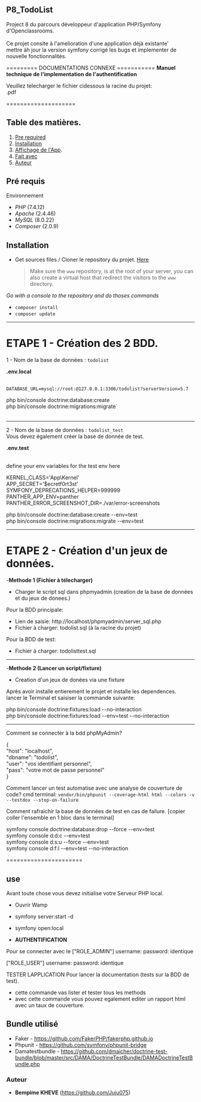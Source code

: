 ## P8_TodoList

Project 8 du parcours développeur d'application PHP/Symfony d'Openclassrooms.<br/><br/>
Ce projet consite à l'amelioration d'une application déjà existante'<br/>
mettre àh jour la version symfony corrigé les bugs et implementer de nouvelle fonctionnalités.

========= DOCUMENTATIONS CONNEXE ===========
<b>Manuel technique de l'implementation de l'authentification</b>

Veuillez telecharger le fichier cidessous la racine du projet:<br/>
.pdf

====================

## Table des matières.

1. [Pre required](#Pré-requis)
2. [Installation](#Instalation)
3. [Affichage de l'App](#use).
4. [Fait avec](#Fait-avec)
5. [Auteur](#Auteur)

## Pré requis

Environnement

- _PHP_ (7.4.12)
- _Apache_ (2.4.46)
- _MySQL_ (8.0.22)
- _Composer_ (2.0.9)

## Installation

- Get sources files / Cloner le repository du projet. [Here](https://github.com/Juju075/Todolist3)
  > Make sure the `www` repository, is at the root of your server, you can also create a virtual host that redirect the visitors to the `www` directory.

_Go with a console to the repository and do thoses commands_

- `composer install`
- `composer update`

---

# ETAPE 1 - Création des 2 BDD.

1 - Nom de la base de données : `todolist`<br>

<b>.env.local</b><br><br>

`DATABASE_URL=mysql://root:@127.0.0.1:3306/todolist?serverVersion=5.7`

php bin/console doctrine:database:create<br>
php bin/console doctrine:migrations:migrate`<br><br>

---

2 - Nom de la base de données : `todolist_test`<br>
Vous devez également créer la base de donnée de test.<br>

<b>.env.test</b><br><br>

define your env variables for the test env here

KERNEL_CLASS='App\Kernel'<br>
APP_SECRET='$ecretf0rt3st'<br>
SYMFONY_DEPRECATIONS_HELPER=999999<br>
PANTHER_APP_ENV=panther<br>
PANTHER_ERROR_SCREENSHOT_DIR=./var/error-screenshots

php bin/console doctrine:database:create --env=test<br>
php bin/console doctrine:migrations:migrate --env=test<br>

---

# ETAPE 2 - Création d'un jeux de données.

-<b>Methode 1 (Fichier à télecharger)</b>

- Charger le script sql dans phpmyadmin (creation de la base de données et du jeux de donees.)

Pour la BDD principale:

- Lien de saisie: http://localhost/phpmyadmin/server_sql.php
- Fichier à charger: todolist.sql (à la racine du projet)

Pour la BDD de test:

- Fichier à charger: todolisttest.sql

---

-<b>Methode 2 (Lancer un script/fixture)</b>

- Creation d'un jeux de donées via une fixture<br/>

Après avoir installe entierement le projet et installe les dependences.<br/>
lancer le Terminal et saisiser la commande suivante:<br/>

php bin/console doctrine:fixtures:load --no-interaction<br/>
php bin/console doctrine:fixtures:load --env=test --no-interaction<br/>

---

Comment se connecter à la bdd phpMyAdmin?<br/>

{<br/>
"host": "localhost",<br/>
"dbname": "todolist",<br/>
"user": "vos identifiant personnel",<br/>
"pass": "votre mot de passe personnel"<br/>
}<br/>

Comment lancer un test automatise avec une analyse de couverture de code?
cmd terminal:
`vendor/bin/phpunit --coverage-html html --colors -v --testdox --stop-on-failure`

Comment rafraichir la base de données de test en cas de failure.
[copier coller l'ensemble en 1 bloc dans le terminal]

symfony console doctrine:database:drop --force --env=test<br>
symfony console d:d:c --env=test<br>
symfony console d:s:u --force --env=test<br>
symfony console d:f:l --env=test --no-interaction<br>

======================

## use

Avant toute chose vous devez initialise votre Serveur PHP local.

- Ouvrir Wamp
- symfony server:start -d
- symfony open:local

- <b>AUTHENTIFICATION</b> <br/>

Pour se connecter avec le
["ROLE_ADMIN"]
username:
password: identique

["ROLE_USER"]
username:
password: identique

TESTER LAPPLICATION
Pour lancer la documentation (tests sur la BDD de test).

- cette commande vas lister et tester tous les methods
- avec cette commande vous pouvez egalement editer un rapport html avec un taux de couverture.

## Bundle utilisé

- Faker - https://github.com/FakerPHP/fakerphp.github.io<br/>
- Phpunit - https://github.com/symfony/phpunit-bridge<br/>
- Damatestbundle - https://github.com/dmaicher/doctrine-test-bundle/blob/master/src/DAMA/DoctrineTestBundle/DAMADoctrineTestBundle.php<br/>

### Auteur

- **Bempime KHEVE** (https://github.com/Juju075)<br/>
